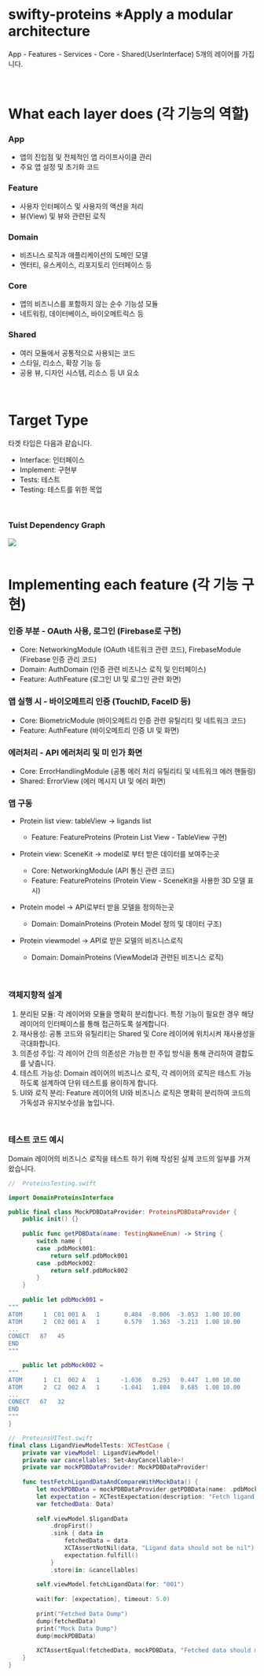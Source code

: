 # swifty-proteins *Apply a modular architecture 

App - Features - Services - Core - Shared(UserInterface) 5개의 레이어를 가집니다.

</br>

# What each layer does (각 기능의 역할)

### App

- 앱의 진입점 및 전체적인 앱 라이프사이클 관리
- 주요 앱 설정 및 초기화 코드

### Feature

- 사용자 인터페이스 및 사용자의 액션을 처리
- 뷰(View) 및 뷰와 관련된 로직

### Domain

- 비즈니스 로직과 애플리케이션의 도메인 모델
- 엔터티, 유스케이스, 리포지토리 인터페이스 등

### Core

- 앱의 비즈니스를 포함하지 않는 순수 기능성 모듈
- 네트워킹, 데이터베이스, 바이오메트릭스 등

### Shared

- 여러 모듈에서 공통적으로 사용되는 코드
- 스타일, 리소스, 확장 기능 등
- 공용 뷰, 디자인 시스템, 리소스 등 UI 요소

</br>

# Target Type

타겟 타입은 다음과 같습니다.

- Interface: 인터페이스
- Implement: 구현부
- Tests: 테스트
- Testing: 테스트를 위한 목업

</br>

### Tuist Dependency Graph

<img src="graph.png">

</br>

</br>

# Implementing each feature (각 기능 구현)

### 인증 부분 - OAuth 사용, 로그인 (Firebase로 구현)

- Core: NetworkingModule (OAuth 네트워크 관련 코드), FirebaseModule (Firebase 인증 관리 코드)
- Domain: AuthDomain (인증 관련 비즈니스 로직 및 인터페이스)
- Feature: AuthFeature (로그인 UI 및 로그인 관련 화면)

### 앱 실행 시 - 바이오메트리 인증 (TouchID, FaceID 등)

- Core: BiometricModule (바이오메트리 인증 관련 유틸리티 및 네트워크 코드)
- Feature: AuthFeature (바이오메트리 인증 UI 및 화면)

### 에러처리 - API 에러처리 및 미 인가 화면

- Core: ErrorHandlingModule (공통 에러 처리 유틸리티 및 네트워크 에러 핸들링)
- Shared: ErrorView (에러 메시지 UI 및 에러 화면)

### 앱 구동

- Protein list view: tableView → ligands list
  - Feature: FeatureProteins (Protein List View - TableView 구현)

- Protein view: SceneKit → model로 부터 받은 데이터를 보여주는곳
  - Core: NetworkingModule (API 통신 관련 코드)
  - Feature: FeatureProteins (Protein View - SceneKit을 사용한 3D 모델 표시)

- Protein model → API로부터 받을 모델을 정의하는곳
  - Domain: DomainProteins (Protein Model 정의 및 데이터 구조)

- Protein viewmodel → API로 받은 모델의 비즈니스로직
  - Domain: DomainProteins (ViewModel과 관련된 비즈니스 로직)

</br>

### 객체지향적 설계

1. 분리된 모듈: 각 레이어와 모듈을 명확히 분리합니다. 특정 기능이 필요한 경우 해당 레이어의 인터페이스를 통해 접근하도록 설계합니다.
2. 재사용성: 공통 코드와 유틸리티는 Shared 및 Core 레이어에 위치시켜 재사용성을 극대화합니다.
3. 의존성 주입: 각 레이어 간의 의존성은 가능한 한 주입 방식을 통해 관리하여 결합도를 낮춥니다.
4. 테스트 가능성: Domain 레이어의 비즈니스 로직, 각 레이어의 로직은 테스트 가능하도록 설계하여 단위 테스트를 용이하게 합니다.
5. UI와 로직 분리: Feature 레이어의 UI와 비즈니스 로직은 명확히 분리하여 코드의 가독성과 유지보수성을 높입니다.

</br>

### 테스트 코드 예시

Domain 레이어의 비즈니스 로직을 테스트 하기 위해 작성된 실제 코드의 일부를 가져왔습니다.

``` swift
//  ProteinsTesting.swift

import DomainProteinsInterface

public final class MockPDBDataProvider: ProteinsPDBDataProvider {
    public init() {}
    
    public func getPDBData(name: TestingNameEnum) -> String {
        switch name {
        case .pdbMock001:
            return self.pdbMock001
        case .pdbMock002:
            return self.pdbMock002
        }
    }
    
    public let pdbMock001 = 
"""
ATOM      1  C01 001 A   1       0.484  -0.006  -3.053  1.00 10.00           C
ATOM      2  C02 001 A   1       0.579   1.363  -3.213  1.00 10.00           C
...
CONECT   87   45
END
"""

    public let pdbMock002 = 
"""
ATOM      1  C1  002 A   1      -1.036   0.293   0.447  1.00 10.00           C
ATOM      2  C2  002 A   1      -1.041   1.804   0.685  1.00 10.00           C
...
CONECT   67   32
END
"""
}

//  ProteinsUITest.swift
final class LigandViewModelTests: XCTestCase {
    private var viewModel: LigandViewModel!
    private var cancellables: Set<AnyCancellable>!
    private var mockPDBDataProvider: MockPDBDataProvider!
    
    func testFetchLigandDataAndCompareWithMockData() {
        let mockPDBData = mockPDBDataProvider.getPDBData(name: .pdbMock001).data(using: .utf8)!
        let expectation = XCTestExpectation(description: "Fetch ligand data and match with mock data")
        var fetchedData: Data?
        
        self.viewModel.$ligandData
            .dropFirst()
            .sink { data in
                fetchedData = data
                XCTAssertNotNil(data, "Ligand data should not be nil")
                expectation.fulfill()
            }
            .store(in: &cancellables)
        
        self.viewModel.fetchLigandData(for: "001")
        
        wait(for: [expectation], timeout: 5.0)
        
        print("Fetched Data Dump")
        dump(fetchedData)
        print("Mock Data Dump")
        dump(mockPDBData)
        
        XCTAssertEqual(fetchedData, mockPDBData, "Fetched data should match the mock data")
    }
}

```